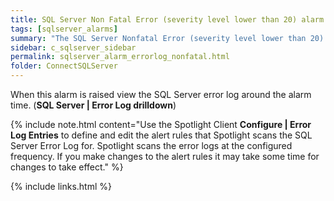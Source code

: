 ```yaml
---
title: ﻿SQL Server Non Fatal Error (severity level lower than 20) alarm
tags: [sqlserver_alarms]
summary: "The SQL Server Nonfatal Error (severity level lower than 20) alarm becomes active when Spotlight Enterprise detects a new informational error message  that contains one of the following log entries: 'Severity: 17', 'Severity: 18', 'Severity: 19' in the SQL Sever error log."
sidebar: c_sqlserver_sidebar
permalink: sqlserver_alarm_errorlog_nonfatal.html
folder: ConnectSQLServer
---
```


When this alarm is raised view the SQL Server error log around the alarm time. (**SQL Server \| Error Log drilldown**)

{% include note.html content="Use the Spotlight Client **Configure \| Error Log Entries** to define and edit the alert rules that Spotlight scans the SQL Server Error Log for. Spotlight scans the error logs at the configured frequency. If you make changes to the alert rules it may take some time for changes to take effect." %}

{% include links.html %}
